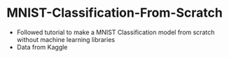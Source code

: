 # MNIST-Classification-From-Scratch

- Followed tutorial to make a MNIST Classification model from scratch without machine learning libraries
- Data from Kaggle

